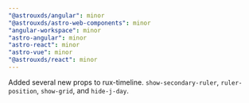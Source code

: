 ```yaml
---
"@astrouxds/angular": minor
"@astrouxds/astro-web-components": minor
"angular-workspace": minor
"astro-angular": minor
"astro-react": minor
"astro-vue": minor
"@astrouxds/react": minor
---
```


Added several new props to rux-timeline. `show-secondary-ruler`, `ruler-position`, `show-grid`, and `hide-j-day`.
